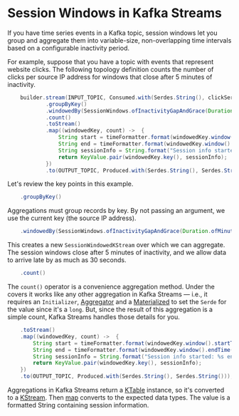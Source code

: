 # Session Windows in Kafka Streams

If you have time series events in a Kafka topic, session windows let you group and aggregate them into variable-size, non-overlapping time intervals based on a configurable inactivity period.

For example, suppose that you have a topic with events that represent website clicks. The following topology definition counts the number of clicks per source IP address for windows that close after 5 minutes of inactivity.
``` java
    builder.stream(INPUT_TOPIC, Consumed.with(Serdes.String(), clickSerde))
            .groupByKey()
            .windowedBy(SessionWindows.ofInactivityGapAndGrace(Duration.ofMinutes(5), Duration.ofSeconds(30)))
            .count()
            .toStream()
            .map((windowedKey, count) ->  {
                String start = timeFormatter.format(windowedKey.window().startTime());
                String end = timeFormatter.format(windowedKey.window().endTime());
                String sessionInfo = String.format("Session info started: %s ended: %s with count %s", start, end, count);
                return KeyValue.pair(windowedKey.key(), sessionInfo);
            })
            .to(OUTPUT_TOPIC, Produced.with(Serdes.String(), Serdes.String()));
```

Let's review the key points in this example.

``` java
    .groupByKey()
```

Aggregations must group records by key. By not passing an argument, we use the current key (the source IP address).

``` java
    .windowedBy(SessionWindows.ofInactivityGapAndGrace(Duration.ofMinutes(5), Duration.ofSeconds(30)))
```

This creates a new `SessionWindowedKStream` over which we can aggregate. The session windows close after 5 minutes of inactivity, and we allow data to arrive late by as much as 30 seconds.

``` java
    .count()
```

The `count()` operator is a convenience aggregation method.  Under the covers it works like any other aggregation in Kafka Streams — i.e., it requires an
`Initializer`, [Aggregator](https://javadoc.io/static/org.apache.kafka/kafka-streams/3.6.0/org/apache/kafka/streams/kstream/Aggregator.html) and a [Materialized](https://javadoc.io/static/org.apache.kafka/kafka-streams/3.6.0/org/apache/kafka/streams/kstream/Materialized.html) to set the `Serde` for the value since it's a `long`.  But, since the result of this aggregation is a simple count, Kafka Streams handles those details for you.

``` java
    .toStream()
    .map((windowedKey, count) ->  {
        String start = timeFormatter.format(windowedKey.window().startTime());
        String end = timeFormatter.format(windowedKey.window().endTime());
        String sessionInfo = String.format("Session info started: %s ended: %s with count %s", start, end, count);
        return KeyValue.pair(windowedKey.key(), sessionInfo);
    })
    .to(OUTPUT_TOPIC, Produced.with(Serdes.String(), Serdes.String()));
```

Aggregations in Kafka Streams return a [KTable](https://javadoc.io/static/org.apache.kafka/kafka-streams/3.6.0/org/apache/kafka/streams/kstream/KTable.html) instance, so it's converted to a [KStream](https://javadoc.io/static/org.apache.kafka/kafka-streams/3.6.0/org/apache/kafka/streams/kstream/KStream.html).
Then [map](https://javadoc.io/static/org.apache.kafka/kafka-streams/3.6.0/org/apache/kafka/streams/kstream/KStream.html#map-org.apache.kafka.streams.kstream.KeyValueMapper-) converts to the expected data types. The value is a formatted String containing session information.
